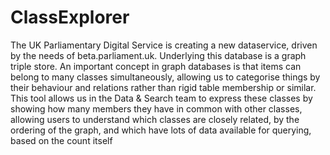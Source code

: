 # ClassExplorer
The UK Parliamentary Digital Service is creating a new dataservice, driven by the needs of beta.parliament.uk. Underlying this database is a graph triple store. An important concept in graph databases is that items can belong to many classes simultaneously, allowing us to categorise things by their behaviour and relations rather than rigid table membership or similar. This tool allows us in the Data & Search team to express these classes by showing how many members they have in common with other classes, allowing users to understand which classes are closely related, by the ordering of the graph, and which have lots of data available for querying, based on the count itself

